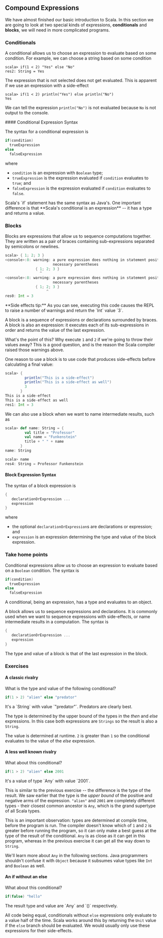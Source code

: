 ## Compound Expressions

We have almost finished our basic introduction to Scala. In this section we are going to look at two special kinds of expressions, **conditionals** and **blocks**, we will need in more complicated programs.

### Conditionals

A conditional allows us to choose an expression to evaluate based on some condition. For example, we can choose a string based on some condition

~~~
scala> if(1 < 2) "Yes" else "No"
res2: String = Yes
~~~

The expression that is not selected does not get evaluated. This is apparent if we use an expression with a side-effect

~~~
scala> if(1 < 2) println("Yes") else println("No")
Yes
~~~

We can tell the expression `println("No")` is not evaluated because `No` is not output to the console.

<div class="callout callout-info">
#### Conditional Expression Syntax

The syntax for a conditional expression is

~~~ scala
if(condition)
  trueExpression
else
  falseExpression
~~~

where

- `condition` is an expression with `Boolean` type;
- `trueExpression` is the expression evaluated if `condition` evaluates to `true`; and
- `falseExpression` is the expression evaluated if `condition` evaluates to `false`.
</div>



<div class="java-tip">
Scala's `if` statement has the same syntax as Java's. One important difference is that **Scala's conditional is an expression** -- it has a type and returns a value.
</div>


### Blocks

Blocks are expressions that allow us to sequence computations together. They are written as a pair of braces containing sub-expressions separated by semicolons or newlines.

~~~ scala
scala> { 1; 2; 3 }
<console>:8: warning: a pure expression does nothing in statement position; you may be omitting       ↩
                      necessary parentheses
              { 1; 2; 3 }
                ^
<console>:8: warning: a pure expression does nothing in statement position; you may be omitting       ↩
                      necessary parentheses
              { 1; 2; 3 }
                   ^
res0: Int = 3
~~~

<div class="alert alert-info">
**Side effects tip:** As you can see, executing this code causes the REPL to raise a number of warnings and return the `Int` value `3`.

A block is a sequence of expressions or declarations surrounded by braces. A block is also an expression: it executes each of its sub-expressions in order and returns the value of the last expression.

What's the point of this? Why execute `1` and `2` if we're going to throw their values away? This is a good question, and is the reason the Scala compiler raised those warnings above.
</div>

One reason to use a block is to use code that produces side-effects before calculating a final value:

~~~ scala
scala> {
         println("This is a side-effect")
         println("This is a side-effect as well")
         3
       }
This is a side-effect
This is a side-effect as well
res1: Int = 3
~~~

We can also use a block when we want to name intermediate results, such as

~~~ scala
scala> def name: String = {
         val title = "Professor"
         val name = "Funkenstein"
         title + " " + name
       }
name: String

scala> name
res4: String = Professor Funkenstein
~~~

<div class="callout callout-info">

#### Block Expression Syntax

The syntax of a block expression is

~~~ scala
{
   declarationOrExpression ...
   expression
}
~~~

where

- the optional `declarationOrExpression`s are declarations or expression; and
- `expression` is an expression determining the type and value of the block expression.
</div>

### Take home points

Conditional expressions allow us to choose an expression to evaluate based on a `Boolean` condition. The syntax is

~~~ scala
if(condition)
  trueExpression
else
  falseExpression
~~~

A conditional, being an expression, has a type and evaluates to an object.


A block allows us to sequence expressions and declarations. It is commonly used when we want to sequence expressions with side-effects, or name intermediate results in a computation. The syntax is

~~~ scala
{
   declarationOrExpression ...
   expression
}
~~~

The type and value of a block is that of the last expression in the block.


### Exercises

#### A classic rivalry

What is the type and value of the following conditional?

~~~ scala
if(1 > 2) "alien" else "predator"
~~~

<div class="solution">
  It's a `String` with value `"predator"`. Predators are clearly best.

  The type is determined by the upper bound of the types in the *then* and *else* expressions. In this case both expressions are `Strings` so the result is also a `String`.

  The value is determined at runtime. `2` is greater than `1` so the conditional evaluates to the value of the *else* expression.
</div>

#### A less well known rivalry

What about this conditional?

~~~ scala
if(1 > 2) "alien" else 2001
~~~

<div class="solution">
It's a value of type `Any` with value `2001`.

This is similar to the previous exercise -- the difference is the type of the result. We saw earlier that the type is the *upper bound* of the positive and negative arms of the expression. `"alien"` and `2001` are completely different types - their closest common ancestor is `Any`, which is the grand supertype of all Scala types.

This is an important observation: types are determined at compile time, before the program is run. The compiler doesn't know which of `1` and `2` is greater before running the program, so it can only make a best guess at the type of the result of the conditional. `Any` is as close as it can get in this program, whereas in the previous exercise it can get all the way down to `String`.

We'll learn more about `Any` in the following sections. Java programmers shouldn't confuse it with `Object` because it subsumes value types like `Int` and `Boolean` as well.
</div>

#### An if without an else

What about this conditional?

~~~ scala
if(false) "hello"
~~~

<div class="solution">
The result type and value are `Any` and `()` respectively.

All code being equal, conditionals without `else` expressions only evaluate to a value half of the time. Scala works around this by returning the `Unit` value if the `else` branch should be evaluated. We would usually only use these expressions for their side-effects.
</div>
